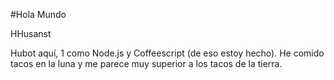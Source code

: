#Hola Mundo

HHusanst

Hubot aquí, 1 como Node.js y Coffeescript (de eso estoy hecho).
He comido tacos en la luna y me parece muy superior a los tacos de la tierra.
